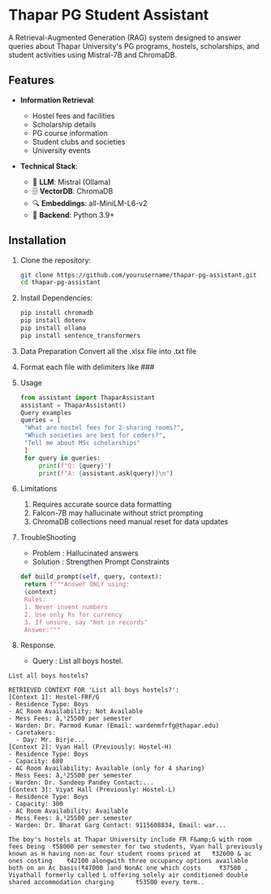 # Thapar PG Student Assistant

A Retrieval-Augmented Generation (RAG) system designed to answer queries about Thapar University's PG programs, hostels, scholarships, and student activities using Mistral-7B and ChromaDB.

## Features

- **Information Retrieval**:
  - Hostel fees and facilities
  - Scholarship details
  - PG course information
  - Student clubs and societies
  - University events

- **Technical Stack**:
  - 🧠 **LLM**: Mistral (Ollama)
  - 🗄️ **VectorDB**: ChromaDB
  - 🔍 **Embeddings**: all-MiniLM-L6-v2
  - 🐍 **Backend**: Python 3.9+

## Installation

1. Clone the repository:
   ```bash
   git clone https://github.com/yourusername/thapar-pg-assistant.git
   cd thapar-pg-assistant
2. Install Dependencies:
   ``` bash
   pip install chromadb
   pip install dotenv
   pip install ollama
   pip install sentence_transformers
3. Data Preparation 
   Convert all the .xlsx file into .txt file
4. Format each file with delimiters like ###
5. Usage 
   ```python
   from assistant import ThaparAssistant
   assistant = ThaparAssistant()
   Query examples
   queries = [
    "What are hostel fees for 2-sharing rooms?",
    "Which societies are best for coders?",
    "Tell me about MSc scholarships"
    ]
    for query in queries:
        print(f"Q: {query}")
        print(f"A: {assistant.ask(query)}\n")
6. Limitations
   1. Requires accurate source data formatting
   2. Falcon-7B may hallucinate without strict prompting
   3. ChromaDB collections need manual reset for data updates

7. TroubleShooting
   - Problem : Hallucinated answers
   - Solution : Strengthen Prompt Constraints
   ```python
   def build_prompt(self, query, context):
    return f"""Answer ONLY using:
    {context}
    Rules:
    1. Never invent numbers
    2. Use only Rs for currency
    3. If unsure, say "Not in records"
    Answer:"""

8. Response.
   - Query : List all boys hostel.

``` Terminal
List all boys hostels?

RETRIEVED CONTEXT FOR 'List all boys hostels?':
[Context 1]: Hostel-FRF/G
- Residence Type: Boys
- AC Room Availability: Not Available
- Mess Fees: â‚¹25500 per semester
- Warden: Dr. Parmod Kumar (Email: wardenmfrfg@thapar.edu)
- Caretakers:
  - Day: Mr. Birje...
[Context 2]: Vyan Hall (Previously: Hostel-H)
- Residence Type: Boys
- Capacity: 680
- AC Room Availability: Available (only for 4 sharing)
- Mess Fees: â‚¹25500 per semester
- Warden: Dr. Sandeep Pandey Contact:...
[Context 3]: Viyat Hall (Previously: Hostel-L)
- Residence Type: Boys
- Capacity: 300
- AC Room Availability: Available
- Mess Fees: â‚¹25500 per semester
- Warden: Dr. Bharat Garg Contact: 9115608834, Email: war...

The boy's hostels at Thapar University include FR F&amp;G with room fees being  ₹58000 per semester for two students, Vyan hall previously known as H having non-ac four student rooms priced at   ₹32600 & ac ones costing    ₹42100 alongwith three occupancy options available both on an Ac basis(₹47000 )and NonAc one which costs     ₹37500 , Viyathall formerly called L offering solely air conditioned double shared accommodation charging      ₹53500 every term..

